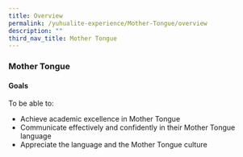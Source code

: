 ```yaml
---
title: Overview
permalink: /yuhualite-experience/Mother-Tongue/overview
description: ""
third_nav_title: Mother Tongue
---
```

### Mother Tongue

#### Goals

To be able to:

*   Achieve academic excellence in Mother Tongue
*   Communicate effectively and confidently in their Mother Tongue language
*   Appreciate the language and the Mother Tongue culture
